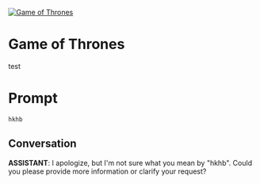 
[![Game of Thrones](https://flow-prompt-covers.s3.us-west-1.amazonaws.com/icon/cute/cute_2.png)]()
# Game of Thrones 
test

# Prompt

```
hkhb
```

## Conversation

**ASSISTANT**: I apologize, but I'm not sure what you mean by "hkhb". Could you please provide more information or clarify your request?


